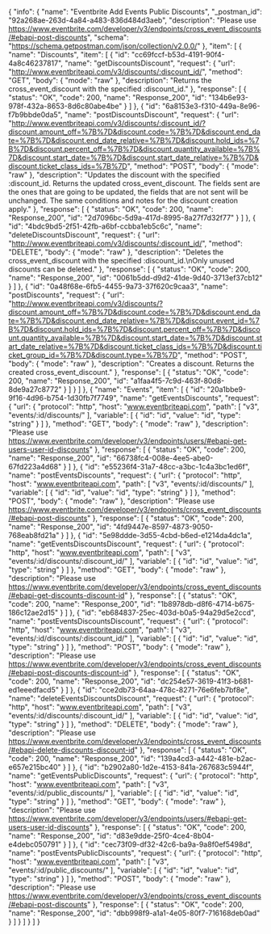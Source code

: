 {
  "info": {
    "name": "Eventbrite Add Events  Public Discounts",
    "_postman_id": "92a268ae-263d-4a84-a483-836d484d3aeb",
    "description": "Please use https://www.eventbrite.com/developer/v3/endpoints/cross_event_discounts/#ebapi-post-discounts",
    "schema": "https://schema.getpostman.com/json/collection/v2.0.0/"
  },
  "item": [
    {
      "name": "Discounts",
      "item": [
        {
          "id": "cc69fccf-b53d-4191-90f4-4a8c46237817",
          "name": "getDiscountsDiscount",
          "request": {
            "url": "http://www.eventbriteapi.com/v3/discounts/:discount_id/",
            "method": "GET",
            "body": {
              "mode": "raw"
            },
            "description": "Returns the cross_event_discount with the specified :discount_id."
          },
          "response": [
            {
              "status": "OK",
              "code": 200,
              "name": "Response_200",
              "id": "134b6e93-978f-432a-8653-8d6c80abe4be"
            }
          ]
        },
        {
          "id": "6a8153e3-f310-449a-8e96-f7b9bbde0da5",
          "name": "postDiscountsDiscount",
          "request": {
            "url": "http://www.eventbriteapi.com/v3/discounts/:discount_id/?discount.amount_off=%7B%7D&discount.code=%7B%7D&discount.end_date=%7B%7D&discount.end_date_relative=%7B%7D&discount.hold_ids=%7B%7D&discount.percent_off=%7B%7D&discount.quantity_available=%7B%7D&discount.start_date=%7B%7D&discount.start_date_relative=%7B%7D&discount.ticket_class_ids=%7B%7D",
            "method": "POST",
            "body": {
              "mode": "raw"
            },
            "description": "Updates the discount with the specified :discount_id. Returns the updated cross_event_discount. The fields sent are the ones that are going to be updated, the fields that are not sent will be unchanged. The same conditions and notes for the discount creation apply."
          },
          "response": [
            {
              "status": "OK",
              "code": 200,
              "name": "Response_200",
              "id": "2d7096bc-5d9a-417d-8995-8a27f7d32f77"
            }
          ]
        },
        {
          "id": "4bdc9bd5-2f51-42fb-a6bf-ccbba1eb5c6c",
          "name": "deleteDiscountsDiscount",
          "request": {
            "url": "http://www.eventbriteapi.com/v3/discounts/:discount_id/",
            "method": "DELETE",
            "body": {
              "mode": "raw"
            },
            "description": "Deletes the cross_event_discount with the specified :discount_id.\nOnly unused discounts can be deleted."
          },
          "response": [
            {
              "status": "OK",
              "code": 200,
              "name": "Response_200",
              "id": "0061b5dd-d9d2-41de-9d40-3713ef37cb12"
            }
          ]
        },
        {
          "id": "0a48f68e-6fb5-4455-9a73-37f620c9caa3",
          "name": "postDiscounts",
          "request": {
            "url": "http://www.eventbriteapi.com/v3/discounts/?discount.amount_off=%7B%7D&discount.code=%7B%7D&discount.end_date=%7B%7D&discount.end_date_relative=%7B%7D&discount.event_id=%7B%7D&discount.hold_ids=%7B%7D&discount.percent_off=%7B%7D&discount.quantity_available=%7B%7D&discount.start_date=%7B%7D&discount.start_date_relative=%7B%7D&discount.ticket_class_ids=%7B%7D&discount.ticket_group_id=%7B%7D&discount.type=%7B%7D",
            "method": "POST",
            "body": {
              "mode": "raw"
            },
            "description": "Creates a discount. Returns the created cross_event_discount."
          },
          "response": [
            {
              "status": "OK",
              "code": 200,
              "name": "Response_200",
              "id": "a1faa4f5-7c9d-463f-80d8-8de9a27c8772"
            }
          ]
        }
      ]
    },
    {
      "name": "Events",
      "item": [
        {
          "id": "20a1bbe9-9f16-4d96-b754-1d30fb7f7749",
          "name": "getEventsDiscounts",
          "request": {
            "url": {
              "protocol": "http",
              "host": "www.eventbriteapi.com",
              "path": [
                "v3",
                "events/:id/discounts/"
              ],
              "variable": [
                {
                  "id": "id",
                  "value": "id",
                  "type": "string"
                }
              ]
            },
            "method": "GET",
            "body": {
              "mode": "raw"
            },
            "description": "Please use https://www.eventbrite.com/developer/v3/endpoints/users/#ebapi-get-users-user-id-discounts"
          },
          "response": [
            {
              "status": "OK",
              "code": 200,
              "name": "Response_200",
              "id": "66738fc4-008e-4ee5-abe0-67fd223a4d68"
            }
          ]
        },
        {
          "id": "e55236f4-31a7-48cc-a3bc-1c4a3bc1ed6f",
          "name": "postEventsDiscounts",
          "request": {
            "url": {
              "protocol": "http",
              "host": "www.eventbriteapi.com",
              "path": [
                "v3",
                "events/:id/discounts/"
              ],
              "variable": [
                {
                  "id": "id",
                  "value": "id",
                  "type": "string"
                }
              ]
            },
            "method": "POST",
            "body": {
              "mode": "raw"
            },
            "description": "Please use https://www.eventbrite.com/developer/v3/endpoints/cross_event_discounts/#ebapi-post-discounts"
          },
          "response": [
            {
              "status": "OK",
              "code": 200,
              "name": "Response_200",
              "id": "4fd9447e-8597-4873-9050-768eab8fd21a"
            }
          ]
        },
        {
          "id": "5e98ddde-3d55-4cbd-b6ed-e1214da4dc1a",
          "name": "getEventsDiscountsDiscount",
          "request": {
            "url": {
              "protocol": "http",
              "host": "www.eventbriteapi.com",
              "path": [
                "v3",
                "events/:id/discounts/:discount_id/"
              ],
              "variable": [
                {
                  "id": "id",
                  "value": "id",
                  "type": "string"
                }
              ]
            },
            "method": "GET",
            "body": {
              "mode": "raw"
            },
            "description": "Please use https://www.eventbrite.com/developer/v3/endpoints/cross_event_discounts/#ebapi-get-discounts-discount-id"
          },
          "response": [
            {
              "status": "OK",
              "code": 200,
              "name": "Response_200",
              "id": "1b8978db-d8f6-4714-b675-186c12ae2d15"
            }
          ]
        },
        {
          "id": "eb684837-25ec-403d-b0a5-94a29d5e2ccd",
          "name": "postEventsDiscountsDiscount",
          "request": {
            "url": {
              "protocol": "http",
              "host": "www.eventbriteapi.com",
              "path": [
                "v3",
                "events/:id/discounts/:discount_id/"
              ],
              "variable": [
                {
                  "id": "id",
                  "value": "id",
                  "type": "string"
                }
              ]
            },
            "method": "POST",
            "body": {
              "mode": "raw"
            },
            "description": "Please use https://www.eventbrite.com/developer/v3/endpoints/cross_event_discounts/#ebapi-post-discounts-discount-id"
          },
          "response": [
            {
              "status": "OK",
              "code": 200,
              "name": "Response_200",
              "id": "dc254e57-3619-41f3-b681-ed1eeedfacd5"
            }
          ]
        },
        {
          "id": "cce2db73-64aa-478c-8271-76e6feb7bf8e",
          "name": "deleteEventsDiscountsDiscount",
          "request": {
            "url": {
              "protocol": "http",
              "host": "www.eventbriteapi.com",
              "path": [
                "v3",
                "events/:id/discounts/:discount_id/"
              ],
              "variable": [
                {
                  "id": "id",
                  "value": "id",
                  "type": "string"
                }
              ]
            },
            "method": "DELETE",
            "body": {
              "mode": "raw"
            },
            "description": "Please use https://www.eventbrite.com/developer/v3/endpoints/cross_event_discounts/#ebapi-delete-discounts-discount-id"
          },
          "response": [
            {
              "status": "OK",
              "code": 200,
              "name": "Response_200",
              "id": "139a4cd3-a442-481e-b2ac-e657e215bc40"
            }
          ]
        },
        {
          "id": "b2902a80-1d2e-4153-841a-267683c5944f",
          "name": "getEventsPublicDiscounts",
          "request": {
            "url": {
              "protocol": "http",
              "host": "www.eventbriteapi.com",
              "path": [
                "v3",
                "events/:id/public_discounts/"
              ],
              "variable": [
                {
                  "id": "id",
                  "value": "id",
                  "type": "string"
                }
              ]
            },
            "method": "GET",
            "body": {
              "mode": "raw"
            },
            "description": "Please use https://www.eventbrite.com/developer/v3/endpoints/users/#ebapi-get-users-user-id-discounts"
          },
          "response": [
            {
              "status": "OK",
              "code": 200,
              "name": "Response_200",
              "id": "d83e9dde-25f0-4ce4-8b04-e4debc050791"
            }
          ]
        },
        {
          "id": "cec73f09-df32-42c6-ba9a-9a8f0ef5498d",
          "name": "postEventsPublicDiscounts",
          "request": {
            "url": {
              "protocol": "http",
              "host": "www.eventbriteapi.com",
              "path": [
                "v3",
                "events/:id/public_discounts/"
              ],
              "variable": [
                {
                  "id": "id",
                  "value": "id",
                  "type": "string"
                }
              ]
            },
            "method": "POST",
            "body": {
              "mode": "raw"
            },
            "description": "Please use https://www.eventbrite.com/developer/v3/endpoints/cross_event_discounts/#ebapi-post-discounts"
          },
          "response": [
            {
              "status": "OK",
              "code": 200,
              "name": "Response_200",
              "id": "dbb998f9-a1a1-4e05-80f7-716168deb0ad"
            }
          ]
        }
      ]
    }
  ]
}